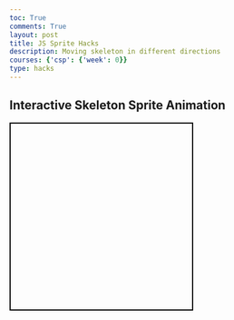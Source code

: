 ```yaml
---
toc: True
comments: True
layout: post
title: JS Sprite Hacks
description: Moving skeleton in different directions
courses: {'csp': {'week': 0}}
type: hacks
---
```

## Interactive Skeleton Sprite Animation

<div id="container">
    <div id="sprite"></div>
</div>

<style>
    #container {
        width: 320px;
        height: 327px;
        border: 2px solid black;
        position: relative;
        overflow: hidden;
    }

    #sprite {
        width: 320px;
        height: 327px;
        background: url('skellyops.jpg') 0 0;
        position: absolute;
        top: 0px;
        left: 0px;
    }
</style>

<script>
    let frameIndex = 0;
    let rowIndex = 0;
    const spriteDiv = document.getElementById('sprite');
    const frameWidth = 320;
    const frameHeight = 327;

    function updateSprite() {
        spriteDiv.style.backgroundPosition = `-${frameIndex * frameWidth}px -${rowIndex * frameHeight}px`;
    }

   ## Interactive Skeleton Sprite Animation

<div id="container">
    <div id="sprite"></div>
</div>

<style>
    #container {
        width: 320px;
        height: 327px;
        border: 2px solid black;
        position: relative;
        overflow: hidden;
    }

    #sprite {
        width: 320px;
        height: 327px;
        background: url('skellyops.jpg') 0 0;
        position: absolute;
        top: 0px;
        left: 0px;
    }
</style>

<script>
    let frameIndex = 0;
    let rowIndex = 0;
    const spriteDiv = document.getElementById('sprite');
    const frameWidth = 320;
    const frameHeight = 327;

    function updateSprite() {
        spriteDiv.style.backgroundPosition = `-${frameIndex * frameWidth}px -${rowIndex * frameHeight}px`;
    }

    document.addEventListener('keydown', function(event) {
        if (event.key === "ArrowRight") {
            frameIndex = (frameIndex + 1) % 4;
            rowIndex = (rowIndex + Math.floor((frameIndex) / 4)) % 3;
        }
        if (event.key === "ArrowLeft") {
            frameIndex = (frameIndex - 1 + 4) % 4;
            rowIndex = (rowIndex + Math.floor((frameIndex - 1 + 4) / 4)) % 3;
        }
        updateSprite();
    });
</script>